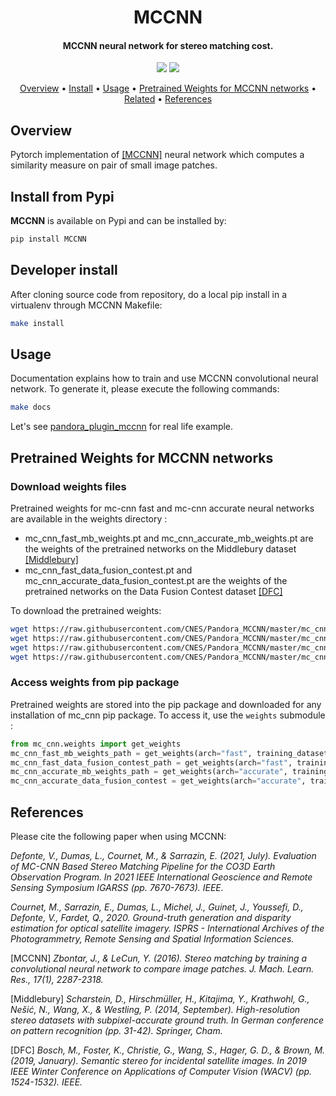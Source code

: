 <h1 align="center"> MCCNN </h1>

<h4 align="center">MCCNN neural network for stereo matching cost.</h4>

<p align="center">
  <a href="https://github.com/CNES/Pandora_MCCNN/actions"> <img src="https://github.com/CNES/Pandora_MCCNN/actions/workflows/mccnn_ci.yml/badge.svg?branch=master"></a>
  <a href="https://opensource.org/licenses/Apache-2.0/"><img src="https://img.shields.io/badge/License-Apache%202.0-blue.svg"></a>
</p>

<p align="center">
  <a href="#overview">Overview</a> •
  <a href="#install">Install</a> •
  <a href="#usage">Usage</a> •
  <a href="#usage">Pretrained Weights for MCCNN networks</a> •
  <a href="#related">Related</a> •
  <a href="#references">References</a>
</p>

## Overview

Pytorch implementation of [[MCCNN]](#1.) neural network which computes a similarity measure on pair of small image patches.

## Install from Pypi

**MCCNN** is available on Pypi and can be installed by:

```bash
pip install MCCNN
```

## Developer install

After cloning source code from repository, do a local pip install in a virtualenv through MCCNN Makefile:

```bash
make install
```

## Usage

Documentation explains how to train and use MCCNN convolutional neural network.
To generate it, please execute the following commands:

```bash
make docs
```

Let's see [pandora_plugin_mccnn](https://github.com/CNES/Pandora_plugin_mccnn) for real life example.

## Pretrained Weights for MCCNN networks

### Download weights files

Pretrained weights for mc-cnn fast and mc-cnn accurate neural networks are available in the weights directory :
-  mc_cnn_fast_mb_weights.pt and mc_cnn_accurate_mb_weights.pt are the weights of the pretrained networks on the Middlebury dataset [[Middlebury]](#Middlebury)
-  mc_cnn_fast_data_fusion_contest.pt and mc_cnn_accurate_data_fusion_contest.pt are the weights of the pretrained networks on the Data Fusion Contest dataset [[DFC]](#DFC)

To download the pretrained weights:

```bash
wget https://raw.githubusercontent.com/CNES/Pandora_MCCNN/master/mc_cnn/weights/mc_cnn_fast_mb_weights.pt
wget https://raw.githubusercontent.com/CNES/Pandora_MCCNN/master/mc_cnn/weights/mc_cnn_fast_data_fusion_contest.pt
wget https://raw.githubusercontent.com/CNES/Pandora_MCCNN/master/mc_cnn/weights/mc_cnn_accurate_mb_weights.pt
wget https://raw.githubusercontent.com/CNES/Pandora_MCCNN/master/mc_cnn/weights/mc_cnn_accurate_data_fusion_contest.pt
```

### Access weights from pip package

Pretrained weights are stored into the pip package and downloaded for any installation of mc_cnn pip package.
To access it, use the `weights` submodule :

```python
from mc_cnn.weights import get_weights
mc_cnn_fast_mb_weights_path = get_weights(arch="fast", training_dataset="middlebury")
mc_cnn_fast_data_fusion_contest_path = get_weights(arch="fast", training_dataset="dfc")
mc_cnn_accurate_mb_weights_path = get_weights(arch="accurate", training_dataset="middlebury")
mc_cnn_accurate_data_fusion_contest = get_weights(arch="accurate", training_dataset="dfc")
```

## References

Please cite the following paper when using MCCNN:

*Defonte, V., Dumas, L., Cournet, M., & Sarrazin, E. (2021, July). Evaluation of MC-CNN Based Stereo Matching Pipeline for the CO3D Earth Observation Program. In 2021 IEEE International Geoscience and Remote Sensing Symposium IGARSS (pp. 7670-7673). IEEE.*
   
*Cournet, M., Sarrazin, E., Dumas, L., Michel, J., Guinet, J., Youssefi, D., Defonte, V., Fardet, Q., 2020. Ground-truth generation and disparity estimation for optical satellite imagery. ISPRS - International Archives of the Photogrammetry, Remote Sensing and Spatial Information Sciences.*

<a id="1.">[MCCNN]</a> 
*Zbontar, J., & LeCun, Y. (2016). Stereo matching by training a convolutional neural network to compare image patches. J. Mach. Learn. Res., 17(1), 2287-2318.*

<a id="Middlebury">[Middlebury]</a> 
*Scharstein, D., Hirschmüller, H., Kitajima, Y., Krathwohl, G., Nešić, N., Wang, X., & Westling, P. (2014, September). High-resolution stereo datasets with subpixel-accurate ground truth. In German conference on pattern recognition (pp. 31-42). Springer, Cham.*

<a id="DFC">[DFC]</a> 
*Bosch, M., Foster, K., Christie, G., Wang, S., Hager, G. D., & Brown, M. (2019, January). Semantic stereo for incidental satellite images. In 2019 IEEE Winter Conference on Applications of Computer Vision (WACV) (pp. 1524-1532). IEEE.*

